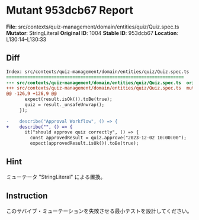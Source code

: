 # Mutant 953dcb67 Report

**File**: src/contexts/quiz-management/domain/entities/quiz/Quiz.spec.ts
**Mutator**: StringLiteral
**Original ID**: 1004
**Stable ID**: 953dcb67
**Location**: L130:14–L130:33

## Diff

```diff
Index: src/contexts/quiz-management/domain/entities/quiz/Quiz.spec.ts
===================================================================
--- src/contexts/quiz-management/domain/entities/quiz/Quiz.spec.ts	original
+++ src/contexts/quiz-management/domain/entities/quiz/Quiz.spec.ts	mutated #1004
@@ -126,9 +126,9 @@
       expect(result.isOk()).toBe(true);
       quiz = result._unsafeUnwrap();
     });
 
-    describe("Approval Workflow", () => {
+    describe("", () => {
       it("should approve quiz correctly", () => {
         const approvedResult = quiz.approve("2023-12-02 10:00:00");
         expect(approvedResult.isOk()).toBe(true);
```

## Hint

ミューテータ "StringLiteral" による置換。

## Instruction

このサバイブ・ミューテーションを失敗させる最小テストを設計してください。
